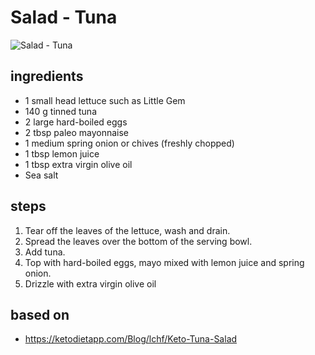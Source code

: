 # Salad - Tuna

![Salad - Tuna](images/salad-—-tuna.jpg)

## ingredients

- 1 small head lettuce such as Little Gem
- 140 g tinned tuna
- 2 large hard-boiled eggs
- 2 tbsp paleo mayonnaise
- 1 medium spring onion or chives (freshly chopped)
- 1 tbsp lemon juice
- 1 tbsp extra virgin olive oil
- Sea salt

## steps

1. Tear off the leaves of the lettuce, wash and drain.
2. Spread the leaves over the bottom of the serving bowl.
3. Add tuna.
4. Top with hard-boiled eggs, mayo mixed with lemon juice and spring onion.
5. Drizzle with extra virgin olive oil

## based on

- https://ketodietapp.com/Blog/lchf/Keto-Tuna-Salad
